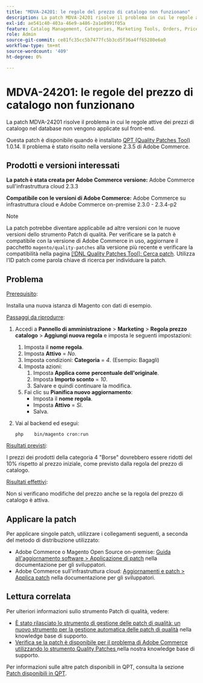 ```yaml
---
title: "MDVA-24201: le regole del prezzo di catalogo non funzionano"
description: La patch MDVA-24201 risolve il problema in cui le regole attive dei prezzi di catalogo nel database non vengono applicate sul front-end.
exl-id: ae541c40-403a-46e9-a486-2a1e8991f05a
feature: Catalog Management, Categories, Marketing Tools, Orders, Price Rules
role: Admin
source-git-commit: ce81fc35cc5b7477fc5b3cd5f36a4ff65280e6a0
workflow-type: tm+mt
source-wordcount: '409'
ht-degree: 0%

---
```


# MDVA-24201: le regole del prezzo di catalogo non funzionano

La patch MDVA-24201 risolve il problema in cui le regole attive dei prezzi di catalogo nel database non vengono applicate sul front-end.

Questa patch è disponibile quando è installato [QPT (Quality Patches Tool)](https://devdocs.magento.com/guides/v2.4/comp-mgr/patching.html#mqp) 1.0.14. Il problema è stato risolto nella versione 2.3.5 di Adobe Commerce.

## Prodotti e versioni interessati

**La patch è stata creata per Adobe Commerce versione:** Adobe Commerce sull&#39;infrastruttura cloud 2.3.3

**Compatibile con le versioni di Adobe Commerce:** Adobe Commerce su infrastruttura cloud e Adobe Commerce on-premise 2.3.0 - 2.3.4-p2

>[!NOTE]
>
>La patch potrebbe diventare applicabile ad altre versioni con le nuove versioni dello strumento Patch di qualità. Per verificare se la patch è compatibile con la versione di Adobe Commerce in uso, aggiornare il pacchetto `magento/quality-patches` alla versione più recente e verificare la compatibilità nella pagina [[!DNL Quality Patches Tool]: Cerca patch](https://devdocs.magento.com/quality-patches/tool.html#patch-grid). Utilizza l’ID patch come parola chiave di ricerca per individuare la patch.

## Problema

<u>Prerequisito</u>:

Installa una nuova istanza di Magento con dati di esempio.

<u>Passaggi da riprodurre</u>:

1. Accedi a **Pannello di amministrazione** > **Marketing** > **Regola prezzo catalogo** > **Aggiungi nuova regola** e imposta le seguenti impostazioni:
   1. Imposta il **nome regola**.
   1. Imposta **Attivo** = *No.*
   1. Imposta condizioni: **Categoria** = *4*. (Esempio: Bagagli)
   1. Imposta azioni:
      1. Imposta **Applica come**   **percentuale dell&#39;originale**.
      1. Imposta **Importo sconto** = *10*.
      1. Salvare e quindi continuare la modifica.
   1. Fai clic su **Pianifica nuovo aggiornamento**:
      * Imposta il **nome regola**.
      * Imposta **Attivo** = *Sì*.
      * Salva.
1. Vai al backend ed esegui:

   `php    bin/magento cron:run`

<u>Risultati previsti</u>:

I prezzi dei prodotti della categoria 4 &quot;Borse&quot; dovrebbero essere ridotti del 10% rispetto al prezzo iniziale, come previsto dalla regola del prezzo di catalogo.

<u>Risultati effettivi</u>:

Non si verificano modifiche del prezzo anche se la regola del prezzo di catalogo è attiva.

## Applicare la patch

Per applicare singole patch, utilizzare i collegamenti seguenti, a seconda del metodo di distribuzione utilizzato:

* Adobe Commerce o Magento Open Source on-premise: [Guida all&#39;aggiornamento software > Applicazione di patch](https://devdocs.magento.com/guides/v2.4/comp-mgr/patching/mqp.html) nella documentazione per gli sviluppatori.
* Adobe Commerce sull&#39;infrastruttura cloud: [Aggiornamenti e patch > Applica patch](https://devdocs.magento.com/cloud/project/project-patch.html) nella documentazione per gli sviluppatori.

## Lettura correlata

Per ulteriori informazioni sullo strumento Patch di qualità, vedere:

* [È stato rilasciato lo strumento di gestione delle patch di qualità: un nuovo strumento per la gestione automatica delle patch di qualità](/help/announcements/adobe-commerce-announcements/magento-quality-patches-released-new-tool-to-self-serve-quality-patches.md) nella knowledge base di supporto.
* [Verifica se la patch è disponibile per il problema di Adobe Commerce utilizzando lo strumento Quality Patches ](/help/support-tools/patches-available-in-qpt-tool/check-patch-for-magento-issue-with-magento-quality-patches.md) nella nostra knowledge base di supporto.

Per informazioni sulle altre patch disponibili in QPT, consulta la sezione [Patch disponibili in QPT](https://support.magento.com/hc/en-us/sections/360010506631-Patches-available-in-MQP-tool-).
